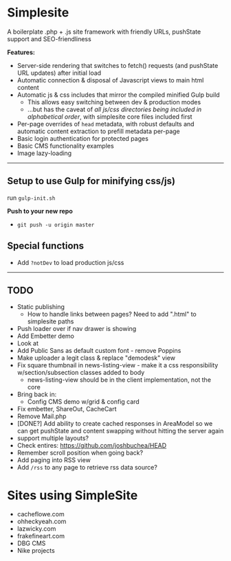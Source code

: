 Simplesite
============

A boilerplate .php + .js site framework with friendly URLs, pushState support and SEO-friendliness

**Features:**

- Server-side rendering that switches to fetch() requests (and pushState URL updates) after initial load
- Automatic connection & disposal of Javascript views to main html content
- Automatic js & css includes that mirror the compiled minified Gulp build
  - This allows easy switching between dev & production modes
  - ...but has the caveat of *all js/css directories being included in alphabetical order*, with simplesite core files included first
- Per-page overrides of `head` metadata, with robust defaults and automatic content extraction to prefill metadata per-page
- Basic login authentication for protected pages
- Basic CMS functionality examples
- Image lazy-loading

--- 

## Setup to use Gulp for minifying css/js)

run `gulp-init.sh`

**Push to your new repo**

* `git push -u origin master`

## Special functions

* Add `?notDev` to load production js/css


--- 
## TODO

- Static publishing
  - How to handle links between pages? Need to add ".html" to simplesite paths
- Push loader over if nav drawer is showing
- Add Embetter demo
- Look at <img loading=lazy> 
- Add Public Sans as default custom font - remove Poppins
- Make uploader a legit class & replace "demodesk" view
- Fix square thumbnail in news-listing-view - make it a css responsibility w/section/subsection classes added to body
  - news-listing-view should be in the client implementation, not the core
- Bring back in:
  - Config CMS demo w/grid & config card
- Fix embetter, ShareOut, CacheCart
- Remove Mail.php
- [DONE?] Add ability to create cached responses in AreaModel so we can get pushState and content swapping without hitting the server again
- support multiple layouts?
- Check <head> entires: https://github.com/joshbuchea/HEAD
- Remember scroll position when going back?
- Add paging into RSS view
- Add `/rss` to any page to retrieve rss data source?



# Sites using SimpleSite

* cacheflowe.com
* ohheckyeah.com
* lazwicky.com
* frakefineart.com
* DBG CMS
* Nike projects
